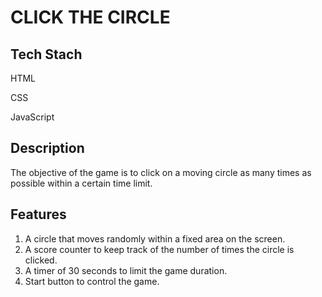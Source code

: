 <h1>CLICK THE CIRCLE</h1>
<h2>Tech Stach</h2>

HTML

CSS

JavaScript
<h2>Description</h2>
 The objective of the game is to click on a moving circle as many times as possible within a certain time limit.
<h2>Features</h2>

1. A circle that moves randomly within a fixed area on the screen.
2. A score counter to keep track of the number of times the circle is clicked.
3. A timer of 30 seconds to limit the game duration.
4. Start button to control the game.
 
